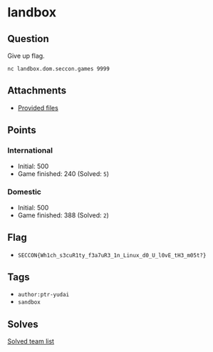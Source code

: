# landbox
## Question
Give up flag.

```
nc landbox.dom.seccon.games 9999
```

## Attachments
- [Provided files](files/)

## Points
### International
- Initial: 500
- Game finished: 240 (Solved: `5`)

### Domestic
- Initial: 500
- Game finished: 388 (Solved: `2`)

## Flag
- `SECCON{Wh1ch_s3cuR1ty_f3a7uR3_1n_Linux_d0_U_l0vE_tH3_m05t?}`

## Tags
- `author:ptr-yudai`
- `sandbox`

## Solves
[Solved team list](./solves.md)